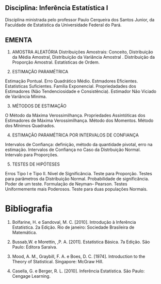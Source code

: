 ## Disciplina: Inferência Estatística I

Disciplina ministrada pelo professor Paulo Cerqueira dos Santos Junior, da Faculdade de Estatística da Universidade Federal do Pará.

## EMENTA

1. AMOSTRA ALEATÓRIA
Distribuições Amostrais: Conceito, Distribuição da Média Amostral, Distribuição da Variância
Amostral . Distribuição da Proporção Amostral. Estatísticas de Ordem.

2. ESTIMAÇÃO PARAMÉTRICA

Estimação Pontual. Erro Quadrático Médio. Estmadores Eficientes. Estatísticas Suficientes. Família
Exponencial. Propriedadades dos Estimadores (Não Tendenciosidade e Consistência). Estimador Não
Viciado de Variância Mínima.

3. MÉTODOS DE ESTIMAÇÃO

O Método da Máxima Verossimilhança. Propriedades Assintóticas dos Estimadores de Máxima
Verossimilhança. Método dos Momentos. Método dos Mínimos Quadrados.

4. ESTIMAÇÃO PARAMÉTRICA POR INTERVALOS DE CONFIANÇA

Intervalos de Confiança: definição, método da quantidade pivotal, erro na estimação. Intervalos de
Confiança no Caso da Distrbuição Normal. Intervalo para Proporções.

5. TESTES DE HIPÓTESES
 
Erros Tipo I e Tipo II. Nível de Significância. Teste para Proporção. Testes para parâmetros da
Distribuição Normal. Probabilidade de significância. Poder de um teste. Formulação de Neyman–
Pearson. Testes Uniformemente mais Poderosos. Teste para duas populações Normais.
  
 

# Bibliografia

1. Bolfarine, H. e Sandoval, M. C. [2010]. Introdução à Inferência Estatística. 2a Edição. Rio de janeiro: Sociedade Brasileira de Matemática.

2. Bussab,W. e Morettin, ,P. A. [2011]. Estatística Básica. 7a Edição. São Paulo: Editora Saraiva.

3. Mood, A. M., Graybill, F. A. e Boes, D. C. [1974]. Introduction to the Theory of Statistical. Singapore: McGraw Hill.

4. Casella, G. e Berger, R. L. [2010]. Inferência Estatística. São Paulo: Cengage Learning.
